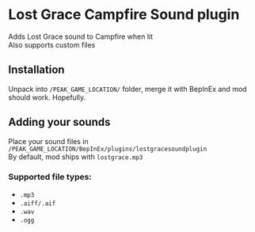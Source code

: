 # Lost Grace Campfire Sound plugin
Adds Lost Grace sound to Campfire when lit <br>
Also supports custom files <br>

## Installation
Unpack into `/PEAK_GAME_LOCATION/` folder, merge it with BepInEx and mod should work. Hopefully. <br>

## Adding your sounds
Place your sound files in `/PEAK_GAME_LOCATION/BepInEx/plugins/lostgracesoundplugin` <br>
By default, mod ships with `lostgrace.mp3` <br>

### Supported file types:
- `.mp3`
- `.aiff/.aif`
- `.wav`
- `.ogg`